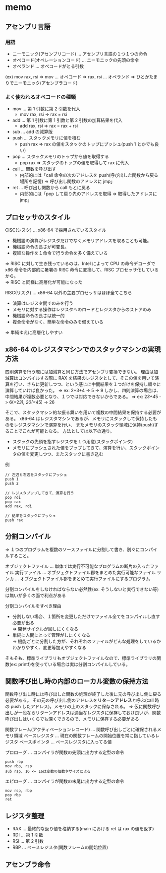 # memo

## アセンブリ言語

### 用語

- ニーモニック(アセンブリコード) ... アセンブリ言語の１つ１つの命令
- オペコード(オペレーションコード) ... ニーモニックの先頭の命令
- オペランド ... オペコードがとる引数

(ex)
mov rax, rsi
=> mov ... オペコード
=> rax, rsi ... オペランド
=> ひとかたまりでニーモニック(アセンブラコード)

### よく使われるオペコードの種類

- mov ... 第 1 引数に第 2 引数を代入
  - mov rax, rsi => rax = rsi
- add ... 第 1 引数に第 1 引数と第 2 引数の加算結果を代入
  - add rax, rsi => rax = rax + rsi
- sub ... add の減算版
- push ... スタックメモリに値を積む
  - push rax => rax の値をスタックのトップにプッシュ(push 1 とかでも良い)
- pop ... スタックメモリのトップから値を取得する
  - pop rax => スタックのトップの値を取得して rax に代入
- call ... 関数を呼び出す
  - 内部的には「call 命令の次のアドレスを push(呼び出した関数から戻る場所を記憶) => 呼び出し関数のアドレスに jmp」
- ret ... 呼び出し関数から call もとに戻る
  - 内部的には「pop して戻り先のアドレスを取得 => 取得したアドレスに jmp」

## プロセッサのスタイル

CISC(シスク) ... x86-64 で採用されているスタイル

- 機械語の演算がレジスタだけでなくメモリアドレスを取ることも可能。
- 機械語命令の長さが可変長。
- 複雑な操作を１命令で行う命令を多く備えている

=> RISC に対して生き残っているのは、Intel によって CPU の命令デコーダで x86 命令を内部的に暑署の RISC 命令に変換して、RISC プロセッサ化しているから。  
 => RISC と同様に高層化が可能になった

RISC(リスク) ... x86-64 以外の主要プロセッサはほぼ全てこちら

- 演算はレジスタ間でのみを行う
- メモリに対する操作はレジスタへのロードとレジスタからのストアのみ
- 機械語命令の長さは統一的
- 複合命令がなく、簡単な命令のみを備えている

=> 単純ゆえに高層化しやすい

## x86-64 のレジスタマシンでのスタックマシンの実現方法

四則演算を行う際には加減算と同じ方法でアセンブリ変換できない。
理由は加減算はコンパイルする際に RAX を結果のレジスタとして、そこの値を用いて演算を行い、さらに更新しつつ、という感じに中間結果を１つだけを保持し順々に演算していけば良かった。
=> ex: 2+3+4 -> 5 -> 9
しかし、四則演算の場合は、中間結果が複数必要となり、１つでは対応できないからである。
=> ex: 2*3+4*5 -> 6(=2*3), 20(=4*5) -> 26

そこで、スタックマシン的な振る舞いを用いて複数の中間結果を保持する必要がある。
x86-64 はレジスタマシンであるが、メモリにスタックして保持したものをレジスタマシンで演算を行い、
またメモリのスタック領域に保持(push)することでこれが可能となる。
方法としては以下の通り。

- スタックの先頭を指すレジスタを１つ用意(スタックポインタ)
- メモリにプッシュされた値をプップしてきて、演算を行い、スタックポインタの値を変更しつつ、またスタックに書き込む

例

```
// 左辺と右辺をスタックにプッシュ
push 1
push 2

// レジスタプップしてきて、演算を行う
pop rdi
pop rax
add rax, rdi

// 結果をスタックにプッシュ
push rax
```

## 分割コンパイル

=> １つのプログラムを複数のソースファイルに分割して書き、別々にコンパイルすること。

オブジェクトファイル ... 単体では実行不可能なプログラムの断片の入ったファイル
実行ファイル ... オブジェクトファイル郡をまとめた実行可能なファイル
リンカ ... オブジェクトファイル郡をまとめて実行ファイルにするプログラム

分割コンパイルをしなければならない必然性(ex: そうしないと実行できない等)は無いが多くの面で利点がある

分割コンパイルをすべき理由

- 分割しない場合、１箇所を変更しただけでファイル全てをコンパイルし直す必要が出る  
  => 開発サイクルが回しにくくなる
- 単純に人間にとって管理がしにくくなる  
  => 機能ごとに分割した方が、それぞれのファイルがどんな処理をしているかわかりやすく、変更等加えやすくなる

そもそも、標準ライブラリもオブジェクトファイルなので、標準ライブラリの関数(ex: printf)を使っている場合は実は分割コンパイルしている。

## 関数呼び出し時の内部のローカル変数の保持方法

関数呼び出し時には呼び出した関数の処理が終了した後に元の呼び出し側に戻る必要がある。
その元の呼び出し側のアドレスを**リターンアドレス**と呼ぶ(call 時の push したアドレス)。メモリの上のスタックに保存される。
=> 仮に関数呼び出しが一段ならリターンアドレスは適当なレジスタに保存しておけ良いが、関数呼び出しはいくらでも深くできるので、メモリに保存する必要がある

関数フレーム(アクティベーションレコード) ... 関数呼び出しごとに確保されるメモリ領域
ベースレジスタ ... 現在の関数フレームの開始位置を常に指しているレジスタ
ベースポインタ ... ベースレジスタに入ってる値

プロローグ ... コンパイラが関数の先頭に出力する定型の命令

```
push rbp
mov rbp, rsp
sub rsp, 16 <= 16は変数の個数やサイズによる
```

エピローグ ... コンパイラが関数の末尾に出力する定型の命令

```
mov rsp, rbp
pop rbp
ret
```

## レジスタ整理

- RAX ... 最終的な返り値を格納する(main における ret は rax の値を返す)
- RDI ... 第 1 引数
- RSI ... 第 2 引数
- RBP ... ベースレジスタ(関数フレームの開始位置)

## アセンブラ命令
